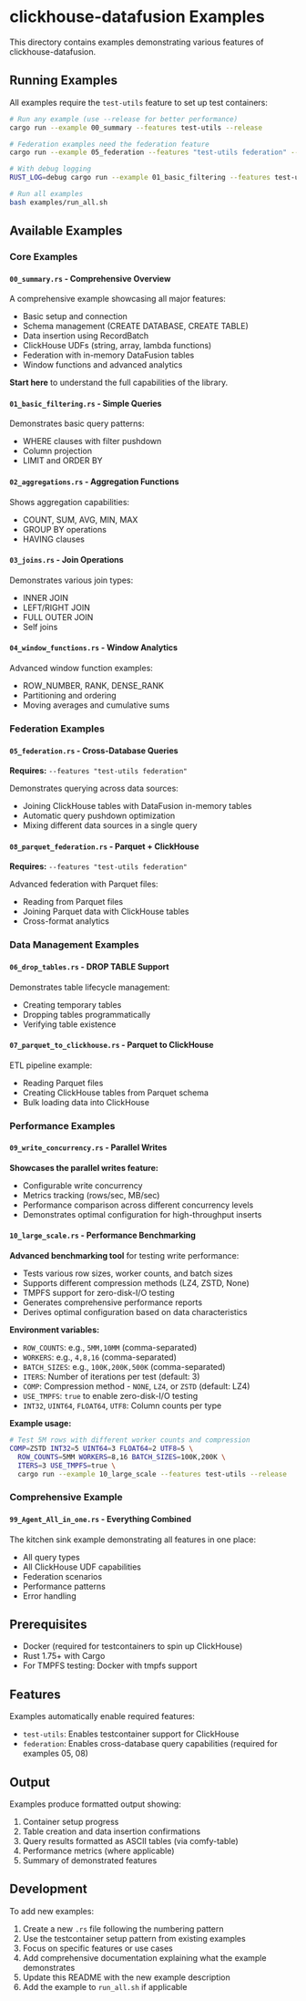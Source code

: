 # clickhouse-datafusion Examples

This directory contains examples demonstrating various features of clickhouse-datafusion.

## Running Examples

All examples require the `test-utils` feature to set up test containers:

```bash
# Run any example (use --release for better performance)
cargo run --example 00_summary --features test-utils --release

# Federation examples need the federation feature
cargo run --example 05_federation --features "test-utils federation" --release

# With debug logging
RUST_LOG=debug cargo run --example 01_basic_filtering --features test-utils --release

# Run all examples
bash examples/run_all.sh
```

## Available Examples

### Core Examples

#### `00_summary.rs` - Comprehensive Overview
A comprehensive example showcasing all major features:
- Basic setup and connection
- Schema management (CREATE DATABASE, CREATE TABLE)
- Data insertion using RecordBatch
- ClickHouse UDFs (string, array, lambda functions)
- Federation with in-memory DataFusion tables
- Window functions and advanced analytics

**Start here** to understand the full capabilities of the library.

#### `01_basic_filtering.rs` - Simple Queries
Demonstrates basic query patterns:
- WHERE clauses with filter pushdown
- Column projection
- LIMIT and ORDER BY

#### `02_aggregations.rs` - Aggregation Functions
Shows aggregation capabilities:
- COUNT, SUM, AVG, MIN, MAX
- GROUP BY operations
- HAVING clauses

#### `03_joins.rs` - Join Operations
Demonstrates various join types:
- INNER JOIN
- LEFT/RIGHT JOIN
- FULL OUTER JOIN
- Self joins

#### `04_window_functions.rs` - Window Analytics
Advanced window function examples:
- ROW_NUMBER, RANK, DENSE_RANK
- Partitioning and ordering
- Moving averages and cumulative sums

### Federation Examples

#### `05_federation.rs` - Cross-Database Queries
**Requires:** `--features "test-utils federation"`

Demonstrates querying across data sources:
- Joining ClickHouse tables with DataFusion in-memory tables
- Automatic query pushdown optimization
- Mixing different data sources in a single query

#### `08_parquet_federation.rs` - Parquet + ClickHouse
**Requires:** `--features "test-utils federation"`

Advanced federation with Parquet files:
- Reading from Parquet files
- Joining Parquet data with ClickHouse tables
- Cross-format analytics

### Data Management Examples

#### `06_drop_tables.rs` - DROP TABLE Support
Demonstrates table lifecycle management:
- Creating temporary tables
- Dropping tables programmatically
- Verifying table existence

#### `07_parquet_to_clickhouse.rs` - Parquet to ClickHouse
ETL pipeline example:
- Reading Parquet files
- Creating ClickHouse tables from Parquet schema
- Bulk loading data into ClickHouse

### Performance Examples

#### `09_write_concurrency.rs` - Parallel Writes
**Showcases the parallel writes feature:**
- Configurable write concurrency
- Metrics tracking (rows/sec, MB/sec)
- Performance comparison across different concurrency levels
- Demonstrates optimal configuration for high-throughput inserts

#### `10_large_scale.rs` - Performance Benchmarking
**Advanced benchmarking tool** for testing write performance:
- Tests various row sizes, worker counts, and batch sizes
- Supports different compression methods (LZ4, ZSTD, None)
- TMPFS support for zero-disk-I/O testing
- Generates comprehensive performance reports
- Derives optimal configuration based on data characteristics

**Environment variables:**
- `ROW_COUNTS`: e.g., `5MM,10MM` (comma-separated)
- `WORKERS`: e.g., `4,8,16` (comma-separated)
- `BATCH_SIZES`: e.g., `100K,200K,500K` (comma-separated)
- `ITERS`: Number of iterations per test (default: 3)
- `COMP`: Compression method - `NONE`, `LZ4`, or `ZSTD` (default: LZ4)
- `USE_TMPFS`: `true` to enable zero-disk-I/O testing
- `INT32`, `UINT64`, `FLOAT64`, `UTF8`: Column counts per type

**Example usage:**
```bash
# Test 5M rows with different worker counts and compression
COMP=ZSTD INT32=5 UINT64=3 FLOAT64=2 UTF8=5 \
  ROW_COUNTS=5MM WORKERS=8,16 BATCH_SIZES=100K,200K \
  ITERS=3 USE_TMPFS=true \
  cargo run --example 10_large_scale --features test-utils --release
```

### Comprehensive Example

#### `99_Agent_All_in_one.rs` - Everything Combined
The kitchen sink example demonstrating all features in one place:
- All query types
- All ClickHouse UDF capabilities
- Federation scenarios
- Performance patterns
- Error handling

## Prerequisites

- Docker (required for testcontainers to spin up ClickHouse)
- Rust 1.75+ with Cargo
- For TMPFS testing: Docker with tmpfs support

## Features

Examples automatically enable required features:
- `test-utils`: Enables testcontainer support for ClickHouse
- `federation`: Enables cross-database query capabilities (required for examples 05, 08)

## Output

Examples produce formatted output showing:
1. Container setup progress
2. Table creation and data insertion confirmations
3. Query results formatted as ASCII tables (via comfy-table)
4. Performance metrics (where applicable)
5. Summary of demonstrated features

## Development

To add new examples:
1. Create a new `.rs` file following the numbering pattern
2. Use the testcontainer setup pattern from existing examples
3. Focus on specific features or use cases
4. Add comprehensive documentation explaining what the example demonstrates
5. Update this README with the new example description
6. Add the example to `run_all.sh` if applicable
